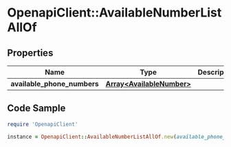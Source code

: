 # OpenapiClient::AvailableNumberListAllOf

## Properties

Name | Type | Description | Notes
------------ | ------------- | ------------- | -------------
**available_phone_numbers** | [**Array&lt;AvailableNumber&gt;**](AvailableNumber.md) |  | [optional] 

## Code Sample

```ruby
require 'OpenapiClient'

instance = OpenapiClient::AvailableNumberListAllOf.new(available_phone_numbers: null)
```


